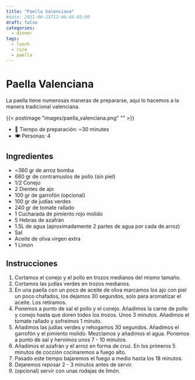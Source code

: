 ```yaml
---
title: "Paella Valenciana"
#date: 2021-06-23T12:40:44-05:00
draft: false
categories: 
  - dinner
tags: 
  - lunch 
  - rice 
  - paella
---
```


# Paella Valenciana

La paella tiene numerosas maneras de prepararse, aqui lo hacemos a la manera tradicional valenciana. 

{{< postimage "images/paella_valenciana.png" "" >}}

- 🍳 Tiempo de preparación: ~30 minutes
- 🍽️  Personas: 4

## Ingredientes

- ~360 gr de arroz bomba
- 680 gr de contramuslos de pollo (sin piel)
- 1/2 Conejo
- 2 Dientes de ajo
- 100 gr de garrofón (opcional)
- 100 gr de judías verdes
- 240 gr de tomate rallado
- 1 Cucharada de pimiento rojo molido
- 5 Hebras de azafrán
- 1.5L de agua (aproximadamente 2 partes de agua por cada de arroz)
- Sal
- Aceite de oliva virgen extra
- 1 Limon

## Instrucciones 

1. Cortamos el conejo y el pollo en trozos medianos del mismo tamaño.
2. Cortamos las judías verdes en trozos medianos.
3. En una paella con un poco de aceite de oliva marcamos los ajo con piel un poco chafados, los dejamos 30 segundos, solo para aromatizar el aceite. Los retiramos.
4. Ponemos a punto de sal el pollo y el conejo. Añadimos la carne de pollo y conejo hasta que doren todos los trozos. Unos 3 minutos. Añadimos el tomate rallado y sofreímos 1 minuto.
5. Añadimos las judías verdes y rehogamos 30 segundos. Añadimos el garrofón y el pimiento molido. Mezclamos y añadimos el agua. Ponemos a punto de sal y hervimos unos 7 - 10 minutos.
6. Añadimos el azafrán y el arroz en forma de cruz. En los primeros 5 minutos de cocción cocinaremos a fuego alto.
7. Pasado este tiempo bajaremos el fuego a medio hasta los 18 minutos.
8. Dejaremos reposar 2 - 3 minutos antes de servir.
9. (opcional) servir con unas rodajas de limón.

